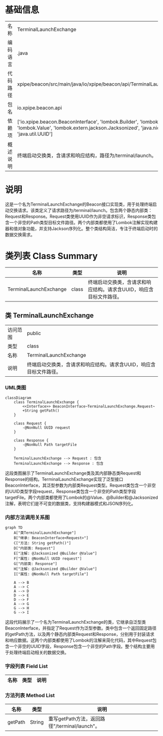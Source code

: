 # 基础信息

|      |      |
|------|------|
| 名称 | TerminalLaunchExchange |
| 编码语言 | .java |
| 代码路径 | xpipe/beacon/src/main/java/io/xpipe/beacon/api/TerminalLaunchExchange.java |
| 包名 | io.xpipe.beacon.api |
| 依赖项 | ['io.xpipe.beacon.BeaconInterface', 'lombok.Builder', 'lombok.NonNull', 'lombok.Value', 'lombok.extern.jackson.Jacksonized', 'java.nio.file.Path', 'java.util.UUID'] |
| 概述说明 | 终端启动交换类，含请求和响应结构，路径为/terminal/launch。 |

# 说明

这是一个名为TerminalLaunchExchange的Beacon接口实现类，用于处理终端启动交换请求。该类定义了请求路径为/terminal/launch。包含两个静态内部类：Request和Response。Request类使用UUID作为非空请求标识，Response类包含一个非空的Path类型目标文件路径。两个内部类都使用了Lombok注解实现构建器和值对象功能，并支持Jackson序列化。整个类结构简洁，专注于终端启动时的数据交换需求。

# 类列表 Class Summary

| 名称   | 类型  | 说明 |
|-------|------|-------------|
| TerminalLaunchExchange | class | 终端启动交换类，含请求和响应结构。请求含UUID，响应含目标文件路径。 |



## 类 TerminalLaunchExchange

|      |      |
|------|------|
| 访问范围 | public |
| 类型 | class |
| 名称 | TerminalLaunchExchange |
| 说明 | 终端启动交换类，含请求和响应结构。请求含UUID，响应含目标文件路径。 |


### UML类图

```mermaid
classDiagram
    class TerminalLaunchExchange {
        <<Interface>> BeaconInterface~TerminalLaunchExchange.Request~
        +String getPath()
    }
    
    class Request {
        -@NonNull UUID request
    }
    
    class Response {
        -@NonNull Path targetFile
    }
    
    TerminalLaunchExchange --> Request : 包含
    TerminalLaunchExchange --> Response : 包含
```

这段类图展示了TerminalLaunchExchange类及其内部静态类Request和Response的结构。TerminalLaunchExchange实现了泛型接口BeaconInterface，其泛型参数为内部类Request类型。Request类包含一个非空的UUID类型字段request，Response类包含一个非空的Path类型字段targetFile。两个内部类都使用了Lombok的@Value、@Builder和@Jacksonized注解，表明它们是不可变的数据类，支持构建器模式和JSON序列化。


### 内部方法调用关系图

```mermaid
graph TD
    A["类TerminalLaunchExchange"]
    B["继承: BeaconInterface<Request>"]
    C["方法: String getPath()"]
    D["内部类: Request"]
    E["注解: @Jacksonized @Builder @Value"]
    F["属性: @NonNull UUID request"]
    G["内部类: Response"]
    H["注解: @Jacksonized @Builder @Value"]
    I["属性: @NonNull Path targetFile"]

    A --> B
    A --> C
    A --> D
    D --> E
    D --> F
    A --> G
    G --> H
    G --> I
```

这段代码展示了一个名为TerminalLaunchExchange的类，它继承自泛型类BeaconInterface，并指定了Request作为泛型参数。类中包含一个返回固定路径的getPath方法，以及两个静态内部类Request和Response，分别用于封装请求和响应数据。这两个内部类都使用了Lombok的注解来简化代码，其中Request包含一个非空的UUID字段，Response包含一个非空的Path字段。整个结构主要用于处理终端启动相关的数据交换。

### 字段列表 Field List

| 名称  | 类型  | 说明 |
|-------|-------|------|

### 方法列表 Method List

| 名称  | 类型  | 说明 |
|-------|-------|------|
| getPath | String | 重写getPath方法，返回路径"/terminal/launch"。 |




